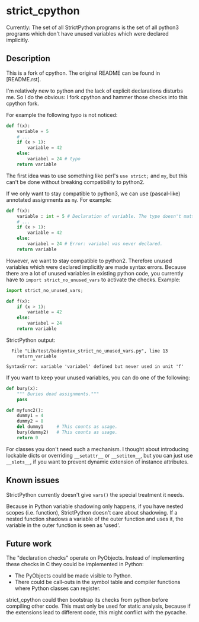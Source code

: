 # strict_cpython

Currently:
The set of all StrictPython programs is the set of all python3 programs
which don't have unused variables which were declared implicitly.

## Description

This is a fork of cpython.
The original README can be found in [README.rst].

I'm relatively new to python and the lack of explicit declarations disturbs me.
So I do the obvious:
I fork cpython and hammer those checks into this cpython fork.

For example the following typo is not noticed:
```python
def f(x):
    variable = 5
    # ...
    if (x > 1):
        variable = 42
    else:
        variabel = 24 # typo
    return variable
```

The first idea was to use something like perl's `use strict;` and `my`,
but this can't be done without breaking compatibility to python2.

If we only want to stay compatible to python3, we can use (pascal-like) annotated assignments as `my`.
For example:
```python
def f(x):
    variable : int = 5 # Declaration of variable. The type doesn't matter to us (apparently something called "mypy" cares about this).
    # ...
    if (x > 1):
        variable = 42
    else:
        variabel = 24 # Error: variabel was never declared.
    return variable
```

However, we want to stay compatible to python2.
Therefore unused variables which were declared implicitly are made syntax errors.
Because there are a lot of unused variables in existing python code,
you currently have to `import strict_no_unused_vars` to activate the checks.
Example:
```python
import strict_no_unused_vars;

def f(x):
    if (x > 1):
        variable = 42
    else:
        variabel = 24
    return variable
```
StrictPython output:
```
  File "Lib/test/badsyntax_strict_no_unused_vars.py", line 13
    return variable
          ^
SyntaxError: variable 'variabel' defined but never used in unit 'f'
```

If you want to keep your unused variables, you can do one of the following:
```python
def bury(x):
    """ Buries dead assignments."""
    pass

def myfunc2():
    dummy1 = 4
    dummy2 = 8
    del dummy1     # This counts as usage.
    bury(dummy2)   # This counts as usage.
    return 0
```

For classes you don't need such a mechanism.
I thought about introducing lockable dicts or overriding `__setattr__` or `__setitem__`,
but you can just use `__slots__`, if you want to prevent dynamic extension of instance attributes.

## Known issues

StrictPython currently doesn't give `vars()` the special treatment it needs.

Because in Python variable shadowing only happens, if you have nested scopes (i.e. function),
StrictPython doesn't care about shadowing.
If a nested function shadows a variable of the outer function and uses it,
the variable in the outer function is seen as 'used'.

## Future work

The "declaration checks" operate on PyObjects.
Instead of implementing these checks in C they could be implemented in Python:
  - The PyObjects could be made visible to Python.
  - There could be call-outs in the symbol table and compiler functions where Python classes can register.

strict_cpython could then bootstrap its checks from python before compiling other code.
This must only be used for static analysis, because if the extensions lead to different code,
this might conflict with the pycache.

